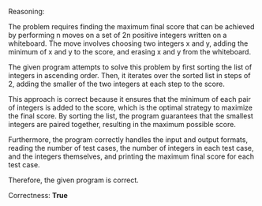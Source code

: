 Reasoning:

The problem requires finding the maximum final score that can be achieved by performing n moves on a set of 2n positive integers written on a whiteboard. The move involves choosing two integers x and y, adding the minimum of x and y to the score, and erasing x and y from the whiteboard.

The given program attempts to solve this problem by first sorting the list of integers in ascending order. Then, it iterates over the sorted list in steps of 2, adding the smaller of the two integers at each step to the score.

This approach is correct because it ensures that the minimum of each pair of integers is added to the score, which is the optimal strategy to maximize the final score. By sorting the list, the program guarantees that the smallest integers are paired together, resulting in the maximum possible score.

Furthermore, the program correctly handles the input and output formats, reading the number of test cases, the number of integers in each test case, and the integers themselves, and printing the maximum final score for each test case.

Therefore, the given program is correct.

Correctness: **True**